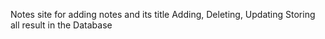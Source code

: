 Notes site for adding notes and its title 
Adding, Deleting, Updating
Storing all result in the Database
